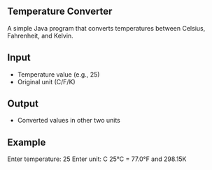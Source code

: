 ## Temperature Converter

A simple Java program that converts temperatures between Celsius, Fahrenheit, and Kelvin.

## Input
- Temperature value (e.g., 25)
- Original unit (C/F/K)

## Output
- Converted values in other two units

## Example
Enter temperature: 25
Enter unit: C
25°C = 77.0°F and 298.15K



